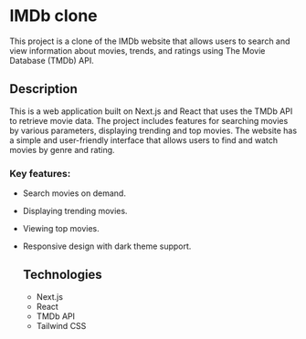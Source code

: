 # IMDb clone
This project is a clone of the IMDb website that allows users to search and view information about movies, trends, and ratings using The Movie Database (TMDb) API.

## Description
This is a web application built on Next.js and React that uses the TMDb API to retrieve movie data. The project includes features for searching movies by various parameters, displaying trending and top movies. The website has a simple and user-friendly interface that allows users to find and watch movies by genre and rating.

### Key features:
- Search movies on demand.
- Displaying trending movies.
- Viewing top movies.
- Responsive design with dark theme support.

  ## Technologies
  - Next.js 
  - React 
  - TMDb API 
  - Tailwind CSS
